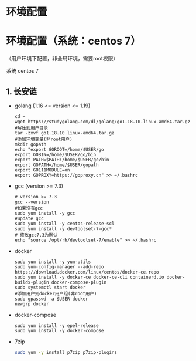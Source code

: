 # 环境配置

# 环境配置（系统：centos 7）

（用户环境下配置，非全局环境，需要root权限）

系统 centos 7

## 1. 长安链

- golang (1.16 <= version <= 1.19)
  ```shell
  cd ~
  wget https://studygolang.com/dl/golang/go1.18.10.linux-amd64.tar.gz
  #解压到用户目录
  tar -zxvf go1.18.10.linux-amd64.tar.gz
  #添加环境变量(非root用户)
  mkdir gopath
  echo "export GOROOT=/home/$USER/go
  export GOBIN=/home/$USER/go/bin
  export PATH=$PATH:/home/$USER/go/bin
  export GOPATH=/home/$USER/gopath
  export GO111MODULE=on
  export GOPROXY=https://goproxy.cn" >> ~/.bashrc
  ```
- gcc (version >= 7.3)
  ```shell
  # version >= 7.3
  gcc --version
  #如果没有gcc
  sudo yum install -y gcc
  #update gcc
  sudo yum install -y centos-release-scl
  sudo yum install -y devtoolset-7-gcc*
  # 修改gcc7.3为默认
  echo "source /opt/rh/devtoolset-7/enable" >> ~/.bashrc
  ```
- docker
  ```shell
  sudo yum install -y yum-utils
  sudo yum-config-manager --add-repo https://download.docker.com/linux/centos/docker-ce.repo
  sudo yum install -y docker-ce docker-ce-cli containerd.io docker-buildx-plugin docker-compose-plugin
  sudo systemctl start docker
  #添加用户到docker用户组(非root用户)
  sudo gpasswd -a $USER docker
  newgrp docker
  ```
- docker-compose
  ```shell
  sudo yum install -y epel-release
  sudo yum install -y docker-compose
  ```
- 7zip

  ```bash
  sudo yum -y install p7zip p7zip-plugins
  ```
